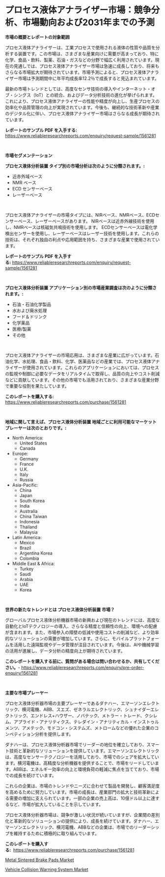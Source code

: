 <p><h1>プロセス液体アナライザー市場：競争分析、市場動向および2031年までの予測</h1></p><p><strong>市場の概要とレポートの対象範囲</strong></p>
<p><p>プロセス液体アナライザーは、工業プロセスで使用される液体の性質や品質を分析する装置です。この市場は、さまざまな産業向けに需要が高まっており、特に化学、食品・飲料、製薬、石油・ガスなどの分野で幅広く利用されています。現在の見通しでは、プロセス液体アナライザー市場は急速に成長しており、将来もさらなる市場拡大が期待されています。市場予測によると、プロセス液体アナライザー市場は予測期間中に年平均成長率12.2％で成長すると見込まれています。</p><p>最新の市場トレンドとしては、高度なセンサ技術の導入やインターネット・オブ・シングス（IoT）との統合、およびデータ分析技術の進化が挙げられます。これにより、プロセス液体アナライザーの性能や精度が向上し、生産プロセスの効率化や品質管理の向上が実現されています。今後も、継続的な技術革新や産業のデジタル化に伴い、プロセス液体アナライザー市場はさらなる成長が期待されています。</p></p>
<p><strong>レポートのサンプル PDF を入手する:</strong> <a href="https://www.reliableresearchreports.com/enquiry/request-sample/1561281">https://www.reliableresearchreports.com/enquiry/request-sample/1561281</a></p>
<p>&nbsp;</p>
<p><strong>市場セグメンテーション</strong></p>
<p><strong>プロセス液体分析装置 タイプ別の市場分析は次のように分類されます。:</strong></p>
<p><ul><li>近赤外域ベース</li><li>NMR ベース</li><li>ECD センサーベース</li><li>レーザーベース</li></ul></p>
<p>&nbsp;</p>
<p><p>プロセス液体アナライザーの市場タイプには、NIRベース、NMRベース、ECDセンサーベース、レーザーベースがあります。 NIRベースは近赤外線技術を使用し、NMRベースは核磁気共鳴技術を使用します。 ECDセンサーベースは電化学検出センサーを使用し、レーザーベースはレーザー技術を使用します。これらの技術は、それぞれ独自の利点や応用範囲を持ち、さまざまな産業で使用されています。</p></p>
<p><strong>レポートのサンプル PDF を入手する:</strong>&nbsp;<a href="https://www.reliableresearchreports.com/enquiry/request-sample/1561281">https://www.reliableresearchreports.com/enquiry/request-sample/1561281</a></p>
<p>&nbsp;</p>
<p><strong> プロセス液体分析装置 アプリケーション別の市場産業調査は次のように分類されます。:</strong></p>
<p><ul><li>石油・石油化学製品</li><li>水および廃水処理</li><li>フード＆ドリンク</li><li>化学薬品</li><li>医療/製薬</li><li>その他</li></ul></p>
<p>&nbsp;</p>
<p><p>プロセス液体アナライザーの市場応用は、さまざまな産業に広がっています。石油化学、水処理、食品・飲料、化学、医薬品などの産業では、プロセス液体アナライザーが使用されています。これらのアプリケーションにおいては、プロセスの監視や制御に必要なデータをリアルタイムで取得し、品質の向上やコスト削減などに貢献しています。その他の市場でも活用されており、さまざまな産業分野で重要な役割を果たしています。</p></p>
<p><strong>このレポートを購入する:</strong>&nbsp; <a href="https://www.reliableresearchreports.com/purchase/1561281">https://www.reliableresearchreports.com/purchase/1561281</a></p>
<p>&nbsp;</p>
<p><strong>地域に関して言えば、プロセス液体分析装置 地域ごとに利用可能なマーケットプレーヤーは次のとおりです。:</strong></p>
<p><ul>
    <li>
        North America:
        <ul>
            <li>United States</li>
            <li>Canada</li>
        </ul>
    </li>
    <li>
        Europe:
        <ul>
            <li>Germany</li>
            <li>France</li>
            <li>U.K.</li>
            <li>Italy</li>
            <li>Russia</li>
        </ul>
    </li>
    <li>
        Asia-Pacific:
        <ul>
            <li>China</li>
            <li>Japan</li>
            <li>South Korea</li>
            <li>India</li>
            <li>Australia</li>
            <li>China Taiwan</li>
            <li>Indonesia</li>
            <li>Thailand</li>
            <li>Malaysia</li>
        </ul>
    </li>
    <li>
        Latin America:
        <ul>
            <li>Mexico</li>
            <li>Brazil</li>
            <li>Argentina Korea</li>
            <li>Colombia</li>
        </ul>
    </li>
    <li>
        Middle East & Africa:
        <ul>
            <li>Turkey</li>
            <li>Saudi</li>
            <li>Arabia</li>
            <li>UAE</li>
            <li>Korea</li>
        </ul>
    </li>
    </ul></p>
<p>&nbsp;</p>
<p><strong>世界の新たなトレンドとは プロセス液体分析装置 市場？</strong></p>
<p><p>グローバルプロセス液体分析機器市場の新興および現在のトレンドには、高度な自動化とIoTテクノロジーの導入、さらなる精度と信頼性の向上、環境への配慮が含まれます。また、市場参入の障壁の低減や使用コストの削減など、より効率的なソリューションの需要が増加しています。さらに、モバイルプラットフォームを活用した遠隔監視やデータ管理が注目されています。今後は、AIや機械学習の活用が進展し、データ分析の精度向上が期待されています。</p></p>
<p><strong>このレポートを購入する前に、質問がある場合は問い合わせるか、共有してください。</strong>- <a href="https://www.reliableresearchreports.com/enquiry/pre-order-enquiry/1561281">https://www.reliableresearchreports.com/enquiry/pre-order-enquiry/1561281</a></p>
<p>&nbsp;</p>
<p><strong>主要な市場プレーヤー</strong></p>
<p><p>プロセス液体分析器市場の主要プレーヤーであるダナハー、エマーソンエレクトリック、横河電機、ABB、スエズ、ゼネラルエレクトリック、シュナイダーエレクトリック、エンドレス+ハウザー、ノバテック、メトラー・トレード、クシレム、アプライド・アナリティクス、テレダイン・アナリティカル・インストゥルメンツ、アメテック、モドコン・システムズ、メトロームなどの優れた企業のコンペティション分析を提供します。 </p><p>ダナハーは、プロセス液体分析器市場でリーダーの地位を確立しており、スマート技術と革新的なソリューションを提供しています。エマーソンエレクトリックは、高度なセンサーテクノロジーを活用しており、市場でのシェアを拡大しています。横河電機は、高精度な分析機器を提供することで、市場をリードしています。ABBは、エネルギー効率の向上と環境負荷の軽減に焦点を当てており、市場での成長を続けています。</p><p>これらの企業は、市場のトレンドやニーズに合わせて製品を開発し、顧客満足度を高めるために努力しています。市場の成長は、産業部門の拡大と技術革新による需要の増加に支えられています。一部の企業の売上高は、10億ドル以上に達するなど、市場が拡大していることを示しています。</p><p>プロセス液体分析器市場は、競争が激しい状況が続いていますが、企業間の差別化と革新的なソリューションの提供により、成長を続けています。ダナハー、エマーソンエレクトリック、横河電機、ABBなどの企業は、市場でのリーダーシップを維持するために積極的に取り組んでいます。</p></p>
<p><strong>このレポートを購入する:</strong>&nbsp;&nbsp;<a href="https://www.reliableresearchreports.com/purchase/1561281">https://www.reliableresearchreports.com/purchase/1561281</a></p>
<p><p><a href="https://cedar-agate-3da.notion.site/Insights-into-Metal-Sintered-Brake-Pads-Market-Size-Analysing-Market-Share-Trends-and-Growth-from-cc047d8ea60545b782352f682ba787df">Metal Sintered Brake Pads Market</a></p><p><a href="https://copper-carbon-84f.notion.site/Vehicle-Collision-Warning-System-Market-Furnish-Information-about-Market-Size-Market-Share-Market--55d3cc9868704d3485cd81f3300f79df">Vehicle Collision Warning System Market</a></p></p>